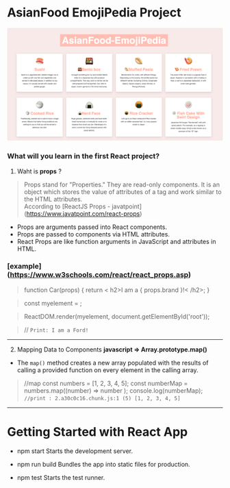 # AsianFood EmojiPedia Project
![Test Image 4](https://github.com/miya-w/React-Projects/blob/main/02-asianfood-emoji-pedia/imgs/image01.png)
### What will you learn in the first React project?

1. Waht is **props** ?
> Props stand for "Properties." They are read-only components. It is an object which stores the value of attributes of a tag and work similar to the HTML attributes.  
According to [ReactJS Props - javatpoint] (https://www.javatpoint.com/react-props)

- Props are arguments passed into React components.
- Props are passed to components via HTML attributes.
- React Props are like function arguments in JavaScript and attributes in HTML.

### [example] (https://www.w3schools.com/react/react_props.asp)

>function Car(props) {
  return < h2>I am a { props.brand }!< /h2>;
}

> const myelement = <Car brand="Ford" />;

> ReactDOM.render(myelement, document.getElementById('root'));

> // `Print: I am a Ford!` 
---
2. Mapping Data to Components
**javascript ⇒ Array.prototype.map()**

- The `map()` method creates a new array populated with the results of calling a provided function on every element in the calling array.
>//map
const numbers = [1, 2, 3, 4, 5];
const numberMap = numbers.map((number) => number );
console.log(numberMap);
`//print : 2.a30c0c16.chunk.js:1 (5) [1, 2, 3, 4, 5]`

---
# Getting Started with React App
- npm start
    Starts the development server.

- npm run build
    Bundles the app into static files for production.

- npm test
    Starts the test runner.


